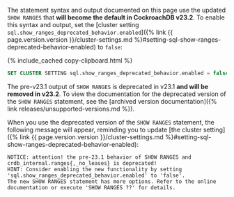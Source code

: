 The statement syntax and output documented on this page use the updated `SHOW RANGES` that **will become the default in CockroachDB v23.2**. To enable this syntax and output, set the [cluster setting `sql.show_ranges_deprecated_behavior.enabled`]({% link {{ page.version.version }}/cluster-settings.md %}#setting-sql-show-ranges-deprecated-behavior-enabled)  to `false`:

{% include_cached copy-clipboard.html %}
~~~ sql
SET CLUSTER SETTING sql.show_ranges_deprecated_behavior.enabled = false;
~~~

The pre-v23.1 output of `SHOW RANGES` is deprecated in v23.1 **and will be removed in v23.2**. To view the documentation for the deprecated version of the `SHOW RANGES` statement, see the [archived version documentation]({% link releases/unsupported-versions.md %}).

When you use the deprecated version of the `SHOW RANGES` statement, the following message will appear, reminding you to update [the cluster setting]({% link {{ page.version.version }}/cluster-settings.md %}#setting-sql-show-ranges-deprecated-behavior-enabled):

~~~
NOTICE: attention! the pre-23.1 behavior of SHOW RANGES and crdb_internal.ranges{,_no_leases} is deprecated!
HINT: Consider enabling the new functionality by setting 'sql.show_ranges_deprecated_behavior.enabled' to 'false'.
The new SHOW RANGES statement has more options. Refer to the online documentation or execute 'SHOW RANGES ??' for details.
~~~
